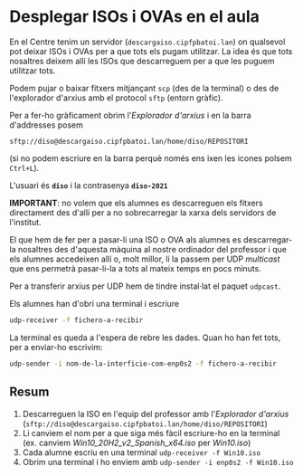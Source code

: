 # Desplegar ISOs i OVAs en el aula
En el Centre tenim un servidor (`descargaiso.cipfpbatoi.lan`) on qualsevol pot deixar ISOs i OVAs per a que tots els pugam utilitzar. La idea és que tots nosaltres deixem allí les ISOs que descarreguem per a que les puguem utilitzar tots.

Podem pujar o baixar fitxers mitjançant `scp` (des de la terminal) o des de l'explorador d'arxius amb el protocol `sftp` (entorn gràfic).

Per a fer-ho gràficament obrim l'_Explorador d'arxius_ i en la barra d'addresses posem 
```uri
sftp://diso@descargaiso.cipfpbatoi.lan/home/diso/REPOSITORI
```
(si no podem escriure en la barra perquè només ens ixen les icones polsem `Ctrl+L`).

L'usuari és **`diso`** i la contrasenya **`diso-2021`**

**IMPORTANT**: no volem que els alumnes es descarreguen els fitxers directament des d'allí per a no sobrecarregar la xarxa dels servidors de l'institut.

El que hem de fer per a pasar-li una ISO o OVA als alumnes es descarregar-la nosaltres des d'aquesta màquina al nostre ordinador del professor i que els alumnes accedeixen allí o, molt millor, li la passem per UDP _multicast_ que ens permetrà pasar-li-la a tots al mateix temps en pocs minuts.

Per a transferir arxius per UDP hem de tindre instal·lat el paquet `udpcast`.

Els alumnes han d'obri una terminal i escriure

```bash
udp-receiver -f fichero-a-recibir
```

La terminal es queda a l'espera de rebre les dades. Quan ho han fet tots, per a enviar-ho escrivim:

```bash
udp-sender -i nom-de-la-interficie-com-enp0s2 -f fichero-a-recibir
```

## Resum
1. Descarreguen la ISO en l'equip del professor amb l'_Explorador d'arxius_ (`sftp://diso@descargaiso.cipfpbatoi.lan/home/diso/REPOSITORI`)
2. Li canviem el nom per a que siga més fàcil escriure-ho en la terminal (ex. canviem _Win10_20H2_v2_Spanish_x64.iso_ per _Win10.iso_)
3. Cada alumne escriu en una terminal `udp-receiver -f Win10.iso`
4. Obrim una terminal i ho enviem amb `udp-sender -i enp0s2 -f Win10.iso`
